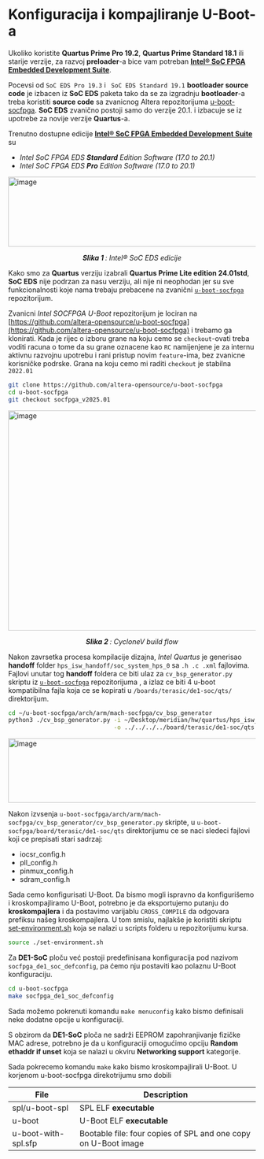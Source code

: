 # Konfiguracija i kompajliranje U-Boot-a

Ukoliko koristite **Quartus Prime Pro 19.2**, **Quartus Prime Standard 18.1** ili starije verzije, za razvoj 
**preloader**-a bice vam potreban [**Intel® SoC FPGA Embedded Development Suite**](https://www.intel.com/content/www/us/en/collections/products/fpga/software/downloads.html?edition=standard&platform=linux&download_manager=direct&f:os-rdc=%5BLinux*%5D).</br>

Pocevsi od `SoC EDS Pro 19.3` i ` SoC EDS Standard 19.1` **bootloader source code** je izbacen iz **SoC EDS** paketa 
tako da se za izgradnju **bootloader**-a treba koristiti **source code** sa zvanicnog Altera repozitorijuma [u-boot-socfpga](https://github.com/altera-opensource/u-boot-socfpga).
**SoC EDS** zvanično postoji samo do verzije 20.1. i izbacuje se iz upotrebe za novije verzije **Quartus**-a.</br>

Trenutno dostupne edicije [**Intel® SoC FPGA Embedded Development Suite**](https://www.intel.com/content/www/us/en/collections/products/fpga/software/downloads.html?edition=standard&platform=linux&download_manager=direct&f:os-rdc=%5BLinux*%5D) su
- *Intel SoC FPGA EDS **Standard** Edition Software (17.0 to 20.1)*
- *Intel SoC FPGA EDS **Pro** Edition Software (17.0 to 20.1)*</br>

<img width="1443" height="142" alt="image" src="https://github.com/user-attachments/assets/ab8b8ba4-e217-4ad0-acc7-7e805ff6fe48" /></br>
<p align="center"><i><b>Slika 1 </b>: Intel® SoC EDS edicije </i></p>

Kako smo za **Quartus** verziju izabrali **Quartus Prime Lite edition 24.01std**, **SoC EDS** nije podrzan za nasu verziju, ali nije ni neophodan jer su sve funkcionalnosti koje nama trebaju prebacene na zvanični [`u-boot-socfpga`](https://github.com/altera-opensource/u-boot-socfpga) repozitorijum.


Zvanicni *Intel SOCFPGA U-Boot* repozitorijum je lociran na [https://github.com/altera-opensource/u-boot-socfpga](https://github.com/altera-opensource/u-boot-socfpga) i trebamo ga klonirati. Kada je rijec o izboru grane na koju cemo se `checkout`-ovati treba voditi racuna o tome da su grane oznacene kao `RC` namijenjene je za internu aktivnu razvojnu upotrebu i rani pristup novim `feature`-ima, bez zvanicne korisničke podrske.
Grana na koju cemo mi raditi `checkout` je stabilna `2022.01`
```bash
git clone https://github.com/altera-opensource/u-boot-socfpga
cd u-boot-socfpga
git checkout socfpga_v2025.01
```
<p>
  <img width="848" height="447" alt="image" src="https://github.com/user-attachments/assets/1ee794ea-dc1b-435a-ae42-b7ed8878fccf">
</p>
<p align="center"><i><b>Slika 2 </b>: CycloneV build flow </i></p>

Nakon zavrsetka procesa kompilacije dizajna, *Intel Quartus* je generisao **handoff** folder `hps_isw_handoff/soc_system_hps_0`
sa `.h .c .xml` fajlovima. Fajlovi unutar tog **handoff** foldera ce biti ulaz za `cv_bsp_generator.py` skriptu iz [`u-boot-socfpga`](https://github.com/altera-opensource/u-boot-socfpga) repozitorijuma , a izlaz ce biti 4 u-boot kompatibilna fajla koja ce se kopirati u `/boards/terasic/de1-soc/qts/` direktorijum.
```bash
cd ~/u-boot-socfpga/arch/arm/mach-socfpga/cv_bsp_generator
python3 ./cv_bsp_generator.py -i ~/Desktop/meridian/hw/quartus/hps_isw_handoff/soc_system_hps_0 \
                              -o ../../../../board/terasic/de1-soc/qts
```
<img width="1627" height="131" alt="image" src="https://github.com/user-attachments/assets/596a118d-957a-4533-a134-a045aa77bba6" />

Nakon izvsenja `u-boot-socfpga/arch/arm/mach-socfpga/cv_bsp_generator/cv_bsp_generator.py` skripte, u 
`u-boot-socfpga/board/terasic/de1-soc/qts` direktorijumu ce se naci sledeci fajlovi koji ce prepisati stari sadrzaj:
- iocsr_config.h
- pll_config.h
- pinmux_config.h
- sdram_config.h

Sada cemo konfigurisati U-Boot. Da bismo mogli ispravno da konfigurišemo i kroskompajliramo U-Boot, 
potrebno je da eksportujemo putanju do **kroskompajlera** i da postavimo varijablu `CROSS_COMPILE` da 
odgovara prefiksu našeg kroskompajlera. U tom smislu, najlakše je koristiti skriptu 
[set-environment.sh](../scripts/set-environment.sh) koja se nalazi u scripts folderu u repozitorijumu kursa.
```bash
source ./set-environment.sh
```

Za **DE1-SoC** ploču već postoji predefinisana konfiguracija pod nazivom `socfpga_de1_soc_defconfig`,
pa ćemo nju postaviti kao polaznu U-Boot konfiguraciju.
```bash
cd u-boot-socfpga
make socfpga_de1_soc_defconfig
```
Sada možemo pokrenuti komandu `make menuconfig` kako bismo definisali neke dodatne opcije u konfiguraciji.

S obzirom da **DE1-SoC** ploča ne sadrži EEPROM zapohranjivanje fizičke MAC adrese, potrebno je da u konfiguraciji omogućimo opciju **Random ethaddr if unset** koja se nalazi u okviru **Networking support** kategorije.

Sada pokrecemo komandu `make` kako bismo kroskompajlirali U-Boot. U korjenom u-boot-socfpga direkotrijumu smo dobili 

|         File          |                      Description                             |
|-----------------------|--------------------------------------------------------------|
| spl/u-boot-spl	      | SPL ELF **executable** | 
| u-boot	              | U-Boot ELF **executable**| 
| u-boot-with-spl.sfp	  | Bootable file: four copies of SPL and one copy on U-Boot image| 








